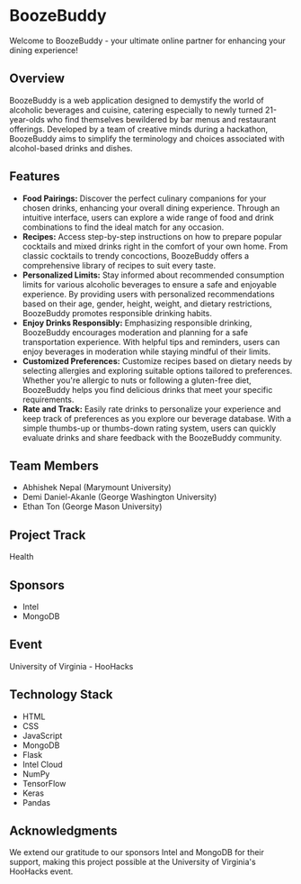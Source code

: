 # BoozeBuddy

Welcome to BoozeBuddy - your ultimate online partner for enhancing your dining experience!

## Overview

BoozeBuddy is a web application designed to demystify the world of alcoholic beverages and cuisine, catering especially to newly turned 21-year-olds who find themselves bewildered by bar menus and restaurant offerings. Developed by a team of creative minds during a hackathon, BoozeBuddy aims to simplify the terminology and choices associated with alcohol-based drinks and dishes.

## Features

- **Food Pairings:** Discover the perfect culinary companions for your chosen drinks, enhancing your overall dining experience. Through an intuitive interface, users can explore a wide range of food and drink combinations to find the ideal match for any occasion.
- **Recipes:** Access step-by-step instructions on how to prepare popular cocktails and mixed drinks right in the comfort of your own home. From classic cocktails to trendy concoctions, BoozeBuddy offers a comprehensive library of recipes to suit every taste.
- **Personalized Limits:** Stay informed about recommended consumption limits for various alcoholic beverages to ensure a safe and enjoyable experience. By providing users with personalized recommendations based on their age, gender, height, weight, and dietary restrictions, BoozeBuddy promotes responsible drinking habits.
- **Enjoy Drinks Responsibly:** Emphasizing responsible drinking, BoozeBuddy encourages moderation and planning for a safe transportation experience. With helpful tips and reminders, users can enjoy beverages in moderation while staying mindful of their limits.
- **Customized Preferences:** Customize recipes based on dietary needs by selecting allergies and exploring suitable options tailored to preferences. Whether you're allergic to nuts or following a gluten-free diet, BoozeBuddy helps you find delicious drinks that meet your specific requirements.
- **Rate and Track:** Easily rate drinks to personalize your experience and keep track of preferences as you explore our beverage database. With a simple thumbs-up or thumbs-down rating system, users can quickly evaluate drinks and share feedback with the BoozeBuddy community.

## Team Members
- Abhishek Nepal (Marymount University)
- Demi Daniel-Akanle (George Washington University)
- Ethan Ton (George Mason University)

## Project Track
Health

## Sponsors
- Intel
- MongoDB

## Event
University of Virginia - HooHacks

## Technology Stack
- HTML
- CSS
- JavaScript
- MongoDB
- Flask
- Intel Cloud
- NumPy
- TensorFlow
- Keras
- Pandas

## Acknowledgments

We extend our gratitude to our sponsors Intel and MongoDB for their support, making this project possible at the University of Virginia's HooHacks event.
